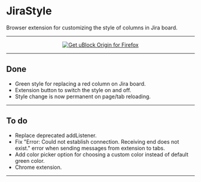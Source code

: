 # JiraStyle
Browser extension for customizing the style of columns in Jira board.
***

<p align="center">
<a href="https://addons.mozilla.org/en-US/firefox/addon/jirastyle/"><img src="https://user-images.githubusercontent.com/585534/107280546-7b9b2a00-6a26-11eb-8f9f-f95932f4bfec.png" alt="Get uBlock Origin for Firefox"></a> 
</p>

***
## Done

<ul>
	<li>Green style for replacing a red column on Jira board.</li>
	<li>Extension button to switch the style on and off.</li>
    <li>Style change is now permanent on page/tab reloading.</li>
</ul>

***
## To do

<ul>
    <li>Replace deprecated addListener.</li>
    <li>Fix "Error: Could not establish connection. Receiving end does not exist." error when sending messages from extension to tabs.</li>
	<li>Add color picker option for choosing a custom color instead of default green color.</li>
	<li>Chrome extension.</li>
</ul>

***
